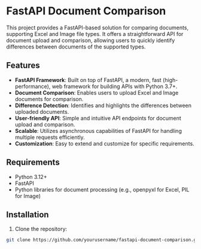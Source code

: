 # FastAPI Document Comparison

This project provides a FastAPI-based solution for comparing documents, supporting Excel and Image file types. It offers a straightforward API for document upload and comparison, allowing users to quickly identify differences between documents of the supported types.

## Features

- **FastAPI Framework**: Built on top of FastAPI, a modern, fast (high-performance), web framework for building APIs with Python 3.7+.
- **Document Comparison**: Enables users to upload Excel and Image documents for comparison.
- **Difference Detection**: Identifies and highlights the differences between uploaded documents.
- **User-friendly API**: Simple and intuitive API endpoints for document upload and comparison.
- **Scalable**: Utilizes asynchronous capabilities of FastAPI for handling multiple requests efficiently.
- **Customization**: Easy to extend and customize for specific requirements.

## Requirements

- Python 3.12+
- FastAPI
- Python libraries for document processing (e.g., openpyxl for Excel, PIL for Image)

## Installation

1. Clone the repository:

```bash
git clone https://github.com/yourusername/fastapi-document-comparison.git
